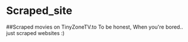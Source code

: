# Scraped_site
##Scraped movies on TinyZoneTV.to
To be honest, When you're bored.. just scraped websites :) 
